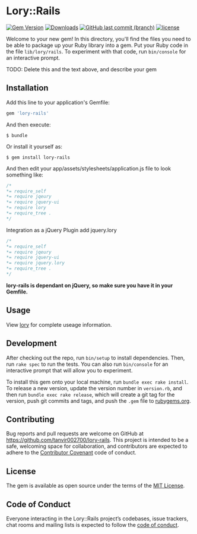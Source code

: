 # Lory::Rails
[![Gem Version](https://badge.fury.io/rb/lory-rails.svg)](https://rubygems.org/gems/lory-rails) 
[![Downloads](https://img.shields.io/gem/dt/lory-rails.svg)](https://rubygems.org/gems/lory-rails)
[![GitHub last commit (branch)](https://img.shields.io/github/last-commit/tanvir002700/lory-rails/master.svg)](https://github.com/tanvir002700/lory-rails)
[![license](https://img.shields.io/github/license/tanvir002700/lory-rails.svg)](https://github.com/tanvir002700/lory-rails/blob/master/LICENSE)

Welcome to your new gem! In this directory, you'll find the files you need to be able to package up your Ruby library into a gem. Put your Ruby code in the file `lib/lory/rails`. To experiment with that code, run `bin/console` for an interactive prompt.

TODO: Delete this and the text above, and describe your gem

## Installation

Add this line to your application's Gemfile:

```ruby
gem 'lory-rails'
```

And then execute:

    $ bundle

Or install it yourself as:

    $ gem install lory-rails
    
And then edit your app/assets/stylesheets/application.js file to look something like:
``` css
/*
*= require_self
*= require jqeury
*= require jquery-ui
*= require lory
*= require_tree .
*/
```

Integration as a jQuery Plugin add jquery.lory
``` css
/*
*= require_self
*= require jqeury
*= require jquery-ui
*= require jquery.lory
*= require_tree .
*/
```

**lory-rails is dependant on jQuery, so make sure you have it in your Gemfile.**

## Usage

View [lory](http://meandmax.github.io/lory) for complete useage information.

## Development

After checking out the repo, run `bin/setup` to install dependencies. Then, run `rake spec` to run the tests. You can also run `bin/console` for an interactive prompt that will allow you to experiment.

To install this gem onto your local machine, run `bundle exec rake install`. To release a new version, update the version number in `version.rb`, and then run `bundle exec rake release`, which will create a git tag for the version, push git commits and tags, and push the `.gem` file to [rubygems.org](https://rubygems.org).

## Contributing

Bug reports and pull requests are welcome on GitHub at https://github.com/tanvir002700/lory-rails. This project is intended to be a safe, welcoming space for collaboration, and contributors are expected to adhere to the [Contributor Covenant](http://contributor-covenant.org) code of conduct.

## License

The gem is available as open source under the terms of the [MIT License](https://opensource.org/licenses/MIT).

## Code of Conduct

Everyone interacting in the Lory::Rails project’s codebases, issue trackers, chat rooms and mailing lists is expected to follow the [code of conduct](https://github.com/tanvir002700/lory-rails/blob/master/CODE_OF_CONDUCT.md).

